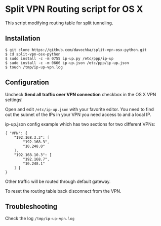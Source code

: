 # Split VPN Routing script for OS X

This script modifying routing table for split tunneling.

## Installation

```
$ git clone https://github.com/davochka/split-vpn-osx-python.git
$ cd split-vpn-osx-python
$ sudo install -c -m 0755 ip-up.py /etc/ppp/ip-up
$ sudo install -c -m 0666 ip-up.json /etc/ppp/ip-up.json
$ touch /tmp/ip-up-vpn.log
```
## Configuration

Uncheck **Send all traffic over VPN connection** checkbox  in the OS X VPN settings!

Open and edit `/etc/ip-up.json` with your favorite editor.  You need to find out the subnet of the IPs in your VPN you need access to and a local IP.

ip-up.json config example which has two sections for two different VPNs:

```
{ "VPN": {
    "192.168.3.3": [
        "192.168.3",
        "10.248.0"
    ],
    "192.168.10.3": [
        "192.168.7",
        "10.248.1"
    ] }
}
```

Other traffic will be routed through default gateway.

To reset the routing table back disconnect from the VPN.

## Troubleshooting

Check the log `/tmp/ip-up-vpn.log`
